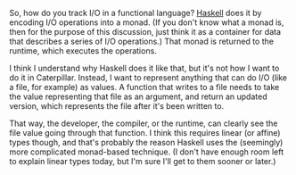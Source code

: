So, how do you track I/O in a functional language? [Haskell] does it by encoding
I/O operations into a monad. (If you don't know what a monad is, then for the
purpose of this discussion, just think it as a container for data that describes
a series of I/O operations.) That monad is returned to the runtime, which
executes the operations.

I think I understand why Haskell does it like that, but it's not how I want to
do it in Caterpillar. Instead, I want to represent anything that can do I/O
(like a file, for example) as values. A function that writes to a file needs to
take the value representing that file as an argument, and return an updated
version, which represents the file after it's been written to.

That way, the developer, the compiler, or the runtime, can clearly see the file
value going through that function. I think this requires linear (or affine)
types though, and that's probably the reason Haskell uses the (seemingly) more
complicated monad-based technique. (I don't have enough room left to explain
linear types today, but I'm sure I'll get to them sooner or later.)

[Haskell]: https://www.haskell.org/

